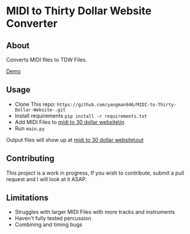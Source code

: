 # MIDI to Thirty Dollar Website Converter

## About
Converts MIDI files to TDW Files. 

[Demo](https://youtu.be/ItuRIOVTB84)

## Usage 

* Clone This repo: `https://github.com/yangman946/MIDI-to-Thirty-Dollar-Website-.git`
* Install requirements `pip install -r requirements.txt`
* Add MIDI Files to [midi to 30 dollar website\in](https://github.com/yangman946/MIDI-to-Thirty-Dollar-Website-/tree/main/midi%20to%2030%20dollar%20website/in)
* Run `main.py`

Output files will show up at [midi to 30 dollar website\out](https://github.com/yangman946/MIDI-to-Thirty-Dollar-Website-/tree/main/midi%20to%2030%20dollar%20website/out)

## Contributing

This project is a work in progress, If you wish to contribute, submit a pull request and I will look at it ASAP. 

## Limitations

* Struggles with larger MIDI Files with more tracks and instruments
* Haven't fully tested percussion
* Combining and timing bugs

